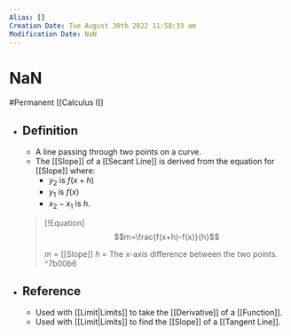 ```yaml
---
Alias: []
Creation Date: Tue August 30th 2022 11:58:33 am 
Modification Date: NaN
---
```

# NaN
#Permanent [[Calculus I]]

- ## Definition
	- A line passing through two points on a curve.
	- The [[Slope]] of a [[Secant Line]] is derived from the equation for [[Slope]] where: 
		- $y_2$ is $f(x+h)$
		- $y_1$ is $f(x)$
		- $x_2-x_1$ is $h$.
		  
    > [!Equation]
    > $$m=\frac{f(x+h)-f(x)}{h}$$
    > 
    > $m$ = [[Slope]]
    > $h$ = The x-axis difference between the two points. ^7b00b6
- ## Reference
	- Used with [[Limit|Limits]] to take the [[Derivative]] of a [[Function]].
	- Used with [[Limit|Limits]] to find the [[Slope]] of a [[Tangent Line]].